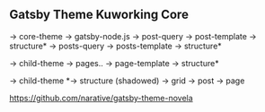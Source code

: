 ## Gatsby Theme Kuworking Core

-> core-theme
  -> gatsby-node.js
    -> post-query
      -> post-template
        -> structure*
    -> posts-query
      -> posts-template
        -> structure*

-> child-theme
  -> pages..
    -> page-template
      -> structure*

-> child-theme
  *-> structure (shadowed)
    -> grid
    -> post
    -> page

https://github.com/narative/gatsby-theme-novela
